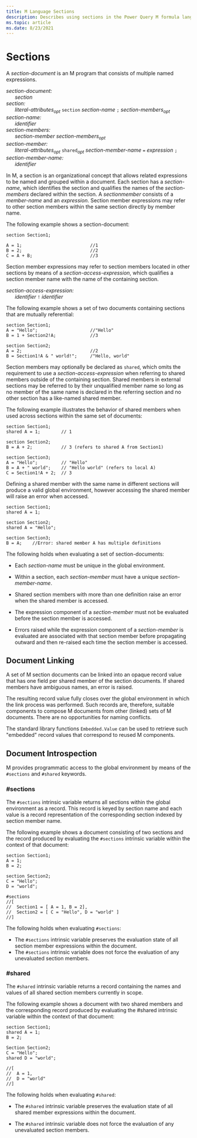 ```yaml
---
title: M Language Sections 
description: Describes using sections in the Power Query M formula language
ms.topic: article
ms.date: 8/23/2021
---
```


# Sections

A _section-document_ is an M program that consists of multiple named expressions.

_section-document:<br/>
&nbsp;&nbsp;&nbsp;&nbsp;&nbsp;&nbsp;section<br/>
section:<br/>
&nbsp;&nbsp;&nbsp;&nbsp;&nbsp;&nbsp;literal-attributes<sub>opt</sub>_  `section`  _section-name_  `;`  _section-members<sub>opt</sub><br/> 
section-name:<br/>
&nbsp;&nbsp;&nbsp;&nbsp;&nbsp;&nbsp;identifier<br/>
section-members:<br/>
&nbsp;&nbsp;&nbsp;&nbsp;&nbsp;&nbsp;section-member section-members<sub>opt</sub><br/>
section-member:<br/>
&nbsp;&nbsp;&nbsp;&nbsp;&nbsp;&nbsp;literal-attributes<sub>opt</sub>_  `shared`_<sub>opt</sub> section-member-name_  `=`  _expression_  `;`<br/>
_section-member-name:<br/>
&nbsp;&nbsp;&nbsp;&nbsp;&nbsp;&nbsp;identifier_

In M, a section is an organizational concept that allows related expressions to be named and grouped within a document. Each section has a _section-name_, which identifies the section and qualifies the names of the _section-members_ declared within the section. A _sectionmember_ consists of a _member-name_ and an _expression_. Section member expressions may refer to other section members within the same section directly by member name.

The following example shows a section-document:

```
section Section1; 

A = 1;                          //1     
B = 2;                          //2 
C = A + B;                      //3
```

Section member expressions may refer to section members located in other sections by means of a _section-access-expression_, which qualifies a section member name with the name of the containing section.

_section-access-expression:<br/>
&nbsp;&nbsp;&nbsp;&nbsp;&nbsp;&nbsp;identifier_ `!` _identifier_

The following example shows a set of two documents containing sections that are mutually referential:

```
section Section1; 
A = "Hello";                    //"Hello" 
B = 1 + Section2!A;             //3

section Section2; 
A = 2;                          //2 
B = Section1!A & " world!";     /"Hello, world"
```

Section members may optionally be declared as `shared`, which omits the requirement to use a _section-access-expression_ when referring to shared members outside of the containing section. Shared members in external sections may be referred to by their unqualified member name so long as no member of the same name is declared in the referring section and no other section has a like-named shared member.

The following example illustrates the behavior of shared members when used across sections within the same set of documents:

```
section Section1;  
shared A = 1;        // 1 

section Section2; 
B = A + 2;           // 3 (refers to shared A from Section1) 

section Section3; 
A = "Hello";         // "Hello" 
B = A + " world";    // "Hello world" (refers to local A) 
C = Section1!A + 2;  // 3
```

Defining a shared member with the same name in different sections will produce a valid global environment, however accessing the shared member will raise an error when accessed.

```
section Section1; 
shared A = 1; 

section Section2; 
shared A = "Hello"; 
 
section Section3; 
B = A;    //Error: shared member A has multiple definitions
```

The following holds when evaluating a set of section-documents:

* Each _section-name_ must be unique in the global environment.

* Within a section, each _section-member_ must have a unique _section-member-name_.

* Shared section members with more than one definition raise an error when the shared member is accessed.

* The expression component of a _section-member_ must not be evaluated before the section member is accessed.

* Errors raised while the expression component of a _section-member_ is evaluated are associated with that section member before propagating outward and then re-raised each time the section member is accessed.

## Document Linking

A set of M section documents can be linked into an opaque record value that has one field per shared member of the section documents. If shared members have ambiguous names, an error is raised.

The resulting record value fully closes over the global environment in which the link process was performed. Such records are, therefore, suitable components to compose M documents from other (linked) sets of M documents. There are no opportunities for naming conflicts.

The standard library functions `Embedded.Value` can be used to retrieve such "embedded" record values that correspond to reused M components.

## Document Introspection

M provides programmatic access to the global environment by means of the `#sections` and `#shared` keywords.

### #sections

The `#sections` intrinsic variable returns all sections within the global environment as a record. This record is keyed by section name and each value is a record representation of the corresponding section indexed by section member name.

The following example shows a document consisting of two sections and the record produced by evaluating the `#sections` intrinsic variable within the context of that document:

```
section Section1; 
A = 1; 
B = 2;  

section Section2;
C = "Hello"; 
D = "world"; 
 
#sections 
//[ 
//  Section1 = [ A = 1, B = 2], 
//  Section2 = [ C = "Hello", D = "world" ] 
//] 
```

The following holds when evaluating `#sections`:

* The `#sections` intrinsic variable preserves the evaluation state of all section member expressions within the document. 
* The `#sections` intrinsic variable does not force the evaluation of any unevaluated section members.

### #shared

The `#shared` intrinsic variable returns a record containing the names and values of all shared section members currently in scope.

The following example shows a document with two shared members and the corresponding record produced by evaluating the #shared intrinsic variable within the context of that document:

```
section Section1;
shared A = 1; 
B = 2; 
 
Section Section2;
C = "Hello";
shared D = "world"; 
 
//[ 
//  A = 1, 
//  D = "world" 
//] 
```

The following holds when evaluating `#shared`:

* The `#shared` intrinsic variable preserves the evaluation state of all shared member expressions within the document.

* The `#shared` intrinsic variable does not force the evaluation of any unevaluated section members.

